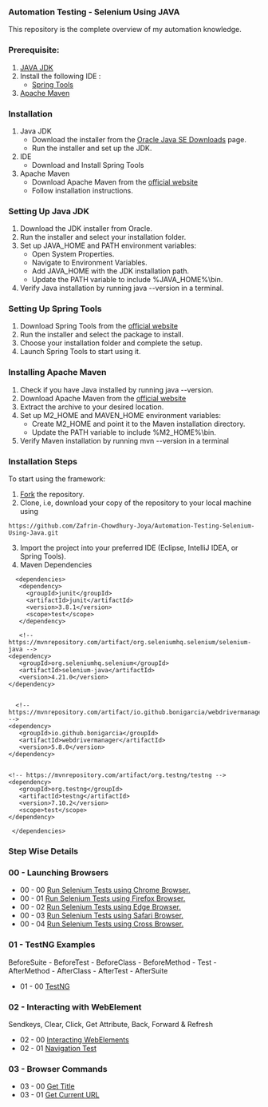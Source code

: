 ### **Automation Testing - Selenium Using JAVA**
This repository is the complete overview of my automation knowledge.

### **Prerequisite:**
1. [JAVA JDK](https://www.oracle.com/java/technologies/downloads/?er=221886)
2. Install the following IDE :
   - [Spring Tools](https://spring.io/tools)
3. [Apache Maven](https://maven.apache.org/download.cgi)

### **Installation**
1. Java JDK
   - Download the installer from the [Oracle Java SE Downloads](https://www.oracle.com/java/technologies/downloads/?er=221886) page.
   - Run the installer and set up the JDK.
2. IDE
   - Download and Install Spring Tools
3. Apache Maven
   - Download Apache Maven from the [official website](https://maven.apache.org/download.cgi)
   - Follow installation instructions.

### **Setting Up Java JDK**
1. Download the JDK installer from Oracle.
2. Run the installer and select your installation folder.
3. Set up JAVA_HOME and PATH environment variables:
   - Open System Properties.
   - Navigate to Environment Variables.
   - Add JAVA_HOME with the JDK installation path.
   - Update the PATH variable to include %JAVA_HOME%\bin.
5. Verify Java installation by running java --version in a terminal.

### **Setting Up Spring Tools**
1. Download Spring Tools from the [official website](https://spring.io/tools)
2. Run the installer and select the package to install.
3. Choose your installation folder and complete the setup.
4. Launch Spring Tools to start using it.

   
### **Installing Apache Maven**
1. Check if you have Java installed by running java --version.
2. Download Apache Maven from the [official website](https://maven.apache.org/download.cgi) 
3. Extract the archive to your desired location.
4. Set up M2_HOME and MAVEN_HOME environment variables:
   - Create M2_HOME and point it to the Maven installation directory.
   - Update the PATH variable to include %M2_HOME%\bin.
5. Verify Maven installation by running mvn --version in a terminal

### **Installation Steps**
To start using the framework:
1. [Fork](https://github.com/Zafrin-Chowdhury-Joya/Automation-Testing-Selenium-Using-Java/tree/main) the repository.
2. Clone, i.e, download your copy of the repository to your local machine using
 ```console 
 https://github.com/Zafrin-Chowdhury-Joya/Automation-Testing-Selenium-Using-Java.git
```
3. Import the project into your preferred IDE (Eclipse, IntelliJ IDEA, or Spring Tools).
4. Maven Dependencies
 ```console 
   <dependencies>
    <dependency>
      <groupId>junit</groupId>
      <artifactId>junit</artifactId>
      <version>3.8.1</version>
      <scope>test</scope>
    </dependency>
    
    <!-- https://mvnrepository.com/artifact/org.seleniumhq.selenium/selenium-java -->
<dependency>
    <groupId>org.seleniumhq.selenium</groupId>
    <artifactId>selenium-java</artifactId>
    <version>4.21.0</version>
</dependency>
   
   
   <!-- https://mvnrepository.com/artifact/io.github.bonigarcia/webdrivermanager -->
<dependency>
    <groupId>io.github.bonigarcia</groupId>
    <artifactId>webdrivermanager</artifactId>
    <version>5.8.0</version>
</dependency>


<!-- https://mvnrepository.com/artifact/org.testng/testng -->
<dependency>
    <groupId>org.testng</groupId>
    <artifactId>testng</artifactId>
    <version>7.10.2</version>
    <scope>test</scope>
</dependency>

  </dependencies>

```

### **Step Wise Details**
### 00 - Launching Browsers
   - 00 - 00 [Run Selenium Tests using Chrome Browser.](https://github.com/Zafrin-Chowdhury-Joya/Automation_Basics_Using_Selenium/blob/main/src/test/java/BrowserHandling/ChromeBrowserInSelenium.java)
   - 00 - 01 [Run Selenium Tests using Firefox Browser.](https://github.com/Zafrin-Chowdhury-Joya/Automation_Basics_Using_Selenium/blob/main/src/test/java/BrowserHandling/FireFoxBrowserInSelenium.java)
   - 00 - 02 [Run Selenium Tests using Edge Browser. ](https://github.com/Zafrin-Chowdhury-Joya/Automation_Basics_Using_Selenium/blob/main/src/test/java/BrowserHandling/EdgeBrowserInSelenium.java)
   - 00 - 03 [Run Selenium Tests using Safari Browser. ](https://github.com/Zafrin-Chowdhury-Joya/Automation_Basics_Using_Selenium/blob/main/src/test/java/BrowserHandling/SafariBrowserInSelenium.java)
   - 00 - 04 [Run Selenium Tests using Cross Browser. ](https://github.com/Zafrin-Chowdhury-Joya/Automation_Basics_Using_Selenium/blob/main/src/test/java/BrowserHandling/CrossBrowserInSelenium.java)
### 01 - TestNG Examples
BeforeSuite - BeforeTest - BeforeClass - BeforeMethod - Test - AfterMethod - AfterClass - AfterTest - AfterSuite
   - 01 - 00 [TestNG ](https://github.com/Zafrin-Chowdhury-Joya/Automation_Basics_Using_Selenium/blob/main/src/test/java/TestNG_Examples/TestNG.java)
### 02 - Interacting with WebElement
  Sendkeys, Clear, Click, Get Attribute, Back, Forward & Refresh
  - 02 - 00 [Interacting WebElements](https://github.com/Zafrin-Chowdhury-Joya/Automation_Basics_Using_Selenium/blob/main/src/test/java/InteractingWithWebElement/WebElementExamples.java)
  - 02 - 01 [Navigation Test](https://github.com/Zafrin-Chowdhury-Joya/Automation_Basics_Using_Selenium/blob/main/src/test/java/WebPages/Navigation.java)
### 03 - Browser Commands
  - 03 - 00 [Get Title](https://github.com/Zafrin-Chowdhury-Joya/Automation_Basics_Using_Selenium/blob/main/src/test/java/BrowserCommands/GetTitle.java)
  - 03 - 01 [Get Current URL](https://github.com/Zafrin-Chowdhury-Joya/Automation_Basics_Using_Selenium/blob/main/src/test/java/BrowserCommands/getCurrentTitle.java)
